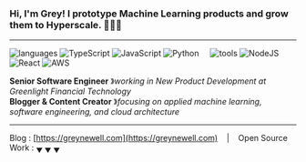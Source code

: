 ### Hi, I'm Grey! I prototype Machine Learning products and grow them to Hyperscale. 🌱🌳🚀

----

![languages](https://img.shields.io/static/v1?label=&message=languages:&color=111&style=flat-square)
![TypeScript](https://img.shields.io/badge/typescript-%23007ACC.svg?style=for-the-badge&logo=typescript&logoColor=white)
![JavaScript](https://img.shields.io/badge/javascript-%23323330.svg?style=for-the-badge&logo=javascript&logoColor=%23F7DF1E)
![Python](https://img.shields.io/badge/python-3670A0?style=for-the-badge&logo=python&logoColor=ffdd54)
&nbsp;&nbsp;&nbsp;
![tools](https://img.shields.io/static/v1?label=&message=tools:&color=111&style=flat-square)
![NodeJS](https://img.shields.io/badge/node.js-6DA55F?style=for-the-badge&logo=node.js&logoColor=white)
![React](https://img.shields.io/badge/react-%2320232a.svg?style=for-the-badge&logo=react&logoColor=%2361DAFB)
![AWS](https://img.shields.io/badge/AWS-%23FF9900.svg?style=for-the-badge&logo=amazon-aws&logoColor=white)

**Senior Software Engineer** &#12299;_working in New Product Development at Greenlight Financial Technology_
<br/>
**Blogger & Content Creator** &#12299;_focusing on applied machine learning, software engineering, and cloud architecture_

----

Blog : [https://greynewell.com](https://greynewell.com) &nbsp;&nbsp;&nbsp;|&nbsp;&nbsp;&nbsp; Open Source Work : <sub>&#9660; &#9660; &#9660;</sub>
